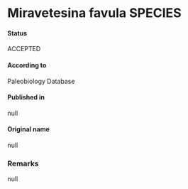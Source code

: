 Miravetesina favula SPECIES
=======

#### Status
ACCEPTED

#### According to
Paleobiology Database

#### Published in
null

#### Original name
null

### Remarks
null